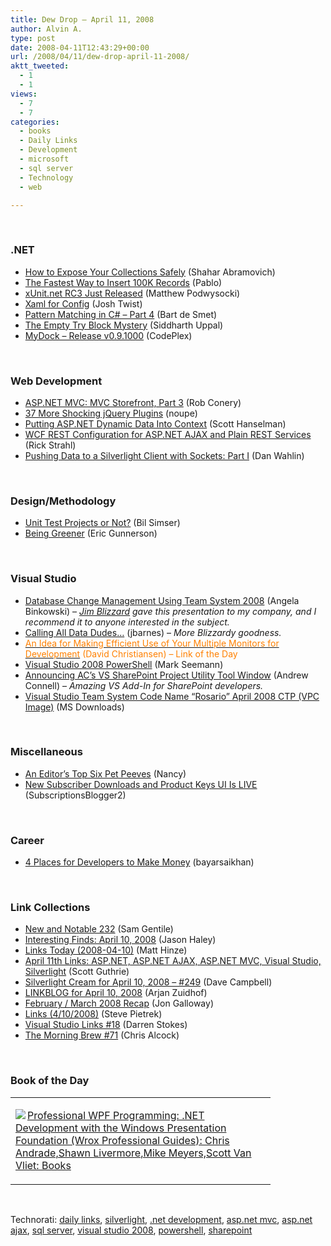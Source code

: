 ```yaml
---
title: Dew Drop – April 11, 2008
author: Alvin A.
type: post
date: 2008-04-11T12:43:29+00:00
url: /2008/04/11/dew-drop-april-11-2008/
aktt_tweeted:
  - 1
  - 1
views:
  - 7
  - 7
categories:
  - books
  - Daily Links
  - Development
  - microsoft
  - sql server
  - Technology
  - web

---
```

&nbsp;

### .NET

  * [How to Expose Your Collections Safely][1] (Shahar Abramovich)
  * [The Fastest Way to Insert 100K Records][2] (Pablo)
  * [xUnit.net RC3 Just Released][3] (Matthew Podwysocki)
  * [Xaml for Config][4] (Josh Twist)
  * [Pattern Matching in C# &#8211; Part 4][5] (Bart de Smet)
  * [The Empty Try Block Mystery][6] (Siddharth Uppal)
  * [MyDock &#8211; Release v0.9.1000][7] (CodePlex)

&nbsp;

### Web Development

  * [ASP.NET MVC: MVC Storefront, Part 3][8] (Rob Conery)
  * [37 More Shocking jQuery Plugins][9] (noupe)
  * [Putting ASP.NET Dynamic Data Into Context][10] (Scott Hanselman)
  * [WCF REST Configuration for ASP.NET AJAX and Plain REST Services][11] (Rick Strahl)
  * [Pushing Data to a Silverlight Client with Sockets: Part I][12] (Dan Wahlin)

&nbsp;

### Design/Methodology

  * [Unit Test Projects or Not?][13] (Bil Simser)
  * [Being Greener][14] (Eric Gunnerson)

&nbsp;

### Visual Studio

  * [Database Change Management Using Team System 2008][15] (Angela Binkowski) &#8211; [_Jim Blizzard_][16] _gave this presentation to my company, and I recommend it to anyone interested in the subject._
  * [Calling All Data Dudes&#8230;][17] (jbarnes) &#8211; _More Blizzardy goodness._
  * [<font color="#ff8000">An Idea for Making Efficient Use of Your Multiple Monitors for Development</font>][18] <font color="#ff8000">(David Christiansen) &#8211; Link of the Day</font>
  * [Visual Studio 2008 PowerShell][19] (Mark Seemann)
  * [Announcing AC&#8217;s VS SharePoint Project Utility Tool Window][20] (Andrew Connell) &#8211; _Amazing VS Add-In for SharePoint developers._
  * [Visual Studio Team System Code Name &#8220;Rosario&#8221; April 2008 CTP (VPC Image)][21] (MS Downloads)

&nbsp;

### Miscellaneous

  * [An Editor&#8217;s Top Six Pet Peeves][22] (Nancy)
  * [New Subscriber Downloads and Product Keys UI Is LIVE][23] (SubscriptionsBlogger2)

&nbsp;

### Career

  * [4 Places for Developers to Make Money][24] (bayarsaikhan)

&nbsp;

### Link Collections

  * [New and Notable 232][25] (Sam Gentile)
  * [Interesting Finds: April 10, 2008][26] (Jason Haley)
  * [Links Today (2008-04-10)][27] (Matt Hinze)
  * [April 11th Links: ASP.NET, ASP.NET AJAX, ASP.NET MVC, Visual Studio, Silverlight][28] (Scott Guthrie)
  * [Silverlight Cream for April 10, 2008 &#8211; #249][29] (Dave Campbell)
  * [LINKBLOG for April 10, 2008][30] (Arjan Zuidhof)
  * [February / March 2008 Recap][31] (Jon Galloway)
  * [Links (4/10/2008)][32] (Steve Pietrek)
  * [Visual Studio Links #18][33] (Darren Stokes)
  * [The Morning Brew #71][34] (Chris Alcock)

&nbsp;

### Book of the Day

<div class="wlWriterSmartContent" id="scid:7dc1bd33-94bd-46fd-a20b-0131235bcd47:e8bf4b3c-3ac4-4591-9394-9b5eb905ff6a" style="padding-right: 0px; display: inline; padding-left: 0px; float: none; padding-bottom: 0px; margin: 0px; padding-top: 0px">
  <table cellspacing="0" cellpadding="2" width="400" border="0" unselectable="on">
    <tr>
      <td valign="top" width="400">
        <p>
          <a title="Professional WPF Programming: .NET Development with the Windows Presentation Foundation (Wrox Professional Guides): Chris Andrade,Shawn Livermore,Mike Meyers,Scott Van Vliet: Books" href="http://www.amazon.com/exec/obidos/ASIN/0470041803/alvinashcraft-20"><img data-recalc-dims="1" decoding="async" src="https://i0.wp.com/images.amazon.com/images/P/0470041803.01.MZZZZZZZ.jpg?w=660" border="0" align="left" style="float:left" />Professional WPF Programming: .NET Development with the Windows Presentation Foundation (Wrox Professional Guides): Chris Andrade,Shawn Livermore,Mike Meyers,Scott Van Vliet: Books</a>
        </p>
      </td>
    </tr>
  </table>
</div>

&nbsp;

<div class="wlWriterSmartContent" id="scid:C16BAC14-9A3D-4c50-9394-FBFEF7A93539:7638f2a2-e845-4df1-8e39-06bb899d45fc" style="padding-right: 0px; display: inline; padding-left: 0px; padding-bottom: 0px; margin: 0px; padding-top: 0px">
  <!--dotnetkickit-->
</div>

<div class="wlWriterSmartContent" id="scid:d7bf807d-7bb0-458a-811f-90c51817d5c2:78a92bac-a06b-4340-be04-015c06388f1c" style="padding-right: 0px; display: inline; padding-left: 0px; padding-bottom: 0px; margin: 0px; padding-top: 0px">
  <p>
    <span class="TagSite">Technorati:</span> <a href="http://technorati.com/tag/daily+links" rel="tag" class="tag">daily links</a>, <a href="http://technorati.com/tag/silverlight" rel="tag" class="tag">silverlight</a>, <a href="http://technorati.com/tag/.net+development" rel="tag" class="tag">.net development</a>, <a href="http://technorati.com/tag/asp.net+mvc" rel="tag" class="tag">asp.net mvc</a>, <a href="http://technorati.com/tag/asp.net+ajax" rel="tag" class="tag">asp.net ajax</a>, <a href="http://technorati.com/tag/sql+server" rel="tag" class="tag">sql server</a>, <a href="http://technorati.com/tag/visual+studio+2008" rel="tag" class="tag">visual studio 2008</a>, <a href="http://technorati.com/tag/powershell" rel="tag" class="tag">powershell</a>, <a href="http://technorati.com/tag/sharepoint" rel="tag" class="tag">sharepoint</a><br /><!-- StartInsertedTags: daily links, silverlight, .net development, asp.net mvc, asp.net ajax, sql server, visual studio 2008, powershell, sharepoint :EndInsertedTags -->
  </p>
</div>

 [1]: http://www.dev102.com/2008/04/10/how-to-expose-your-collections-safely/
 [2]: http://codicesoftware.blogspot.com/2008/04/fastest-way-to-insert-100k-registers.html
 [3]: http://weblogs.asp.net/podwysocki/archive/2008/04/10/xunit-net-rc3-just-released.aspx
 [4]: http://www.thejoyofcode.com/Xaml_for_Config.aspx
 [5]: http://community.bartdesmet.net/blogs/bart/archive/2008/04/10/pattern-matching-in-c-part-4.aspx
 [6]: http://blog.somecreativity.com/2008/04/10/the-empty-try-block-mystery/
 [7]: http://www.codeplex.com/mydock/Release/ProjectReleases.aspx?ReleaseId=12430
 [8]: http://blog.wekeroad.com/mvc-storefront/mvcstore-part-3/
 [9]: http://www.noupe.com/ajax/37-more-shocking-jquery-plugins.html
 [10]: http://www.hanselman.com/blog/PuttingASPNETDynamicDataIntoContext.aspx
 [11]: http://west-wind.com/weblog/posts/310747.aspx
 [12]: http://weblogs.asp.net/dwahlin/archive/2008/04/10/pushing-data-to-a-silverlight-client-with-sockets-part-i.aspx
 [13]: http://weblogs.asp.net/bsimser/archive/2008/04/09/unit-test-projects-or-not.aspx
 [14]: http://blogs.msdn.com/ericgu/archive/2008/04/10/being-greener.aspx
 [15]: http://blogs.msdn.com/angelab/archive/2008/04/10/database-change-management-using-team-system-2008.aspx
 [16]: http://snowstormlife.com/
 [17]: http://blogs.msdn.com/jbarnes/archive/2008/04/10/calling-all-data-dudes.aspx
 [18]: http://geekswithblogs.net/dchristiansen/archive/2008/04/09/efficientmultiplemonitors.aspx
 [19]: http://blogs.msdn.com/ploeh/archive/2008/04/09/VisualStudio2008PowerShell.aspx
 [20]: http://andrewconnell.com/blog/archive/2008/04/10/Announcing-ACs-VS-SharePoint-Project-Utility-Tool-Window.aspx
 [21]: http://www.microsoft.com/downloads/details.aspx?familyid=65d0e3bd-9df3-421a-804f-8f01bd90f0b4&displaylang=en&tm
 [22]: http://blogs.msdn.com/msdnmagazine/archive/2008/04/09/8373606.aspx
 [23]: http://blogs.msdn.com/msdnsubscriptions/archive/2008/04/10/new-subscriber-downloads-and-product-keys-ui-is-live.aspx
 [24]: http://www.plentyofcode.com/2008/04/4-places-for-developers-to-make-money.html
 [25]: http://samgentile.com/blogs/samgentile/archive/2008/04/10/new-and-notable-232.aspx
 [26]: http://jasonhaley.com/blog/archive/2008/04/10/141487.aspx
 [27]: http://mhinze.com/links-today-2008-04-10/
 [28]: http://weblogs.asp.net/scottgu/archive/2008/04/11/april-11th-links-asp-net-asp-net-ajax-asp-net-mvc-visual-studio-silverlight.aspx
 [29]: http://geekswithblogs.net/WynApseTechnicalMusings/archive/2008/04/10/121172.aspx
 [30]: http://arjansworld.blogspot.com/2008/04/linkblog-for-april-10-2008.html
 [31]: http://weblogs.asp.net/jgalloway/archive/2008/04/10/february-march-2008-recap.aspx
 [32]: http://spietrek.blogspot.com/2008/04/links-4102008.html
 [33]: http://visualstudiohacks.com/blog/visual-studio-links-18/
 [34]: http://blog.cwa.me.uk/2008/04/11/the-morning-brew-71/